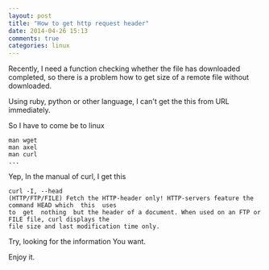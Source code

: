 ```yaml
---
layout: post
title: "How to get http request header"
date: 2014-04-26 15:13
comments: true
categories: linux
---
```

Recently, I need a function checking whether the file has downloaded completed, so there is a problem how to get size of a remote file without downloaded.

Using ruby, python or other language, I can't get the this from URL immediately.

So I have to come be to linux

    man wget
    man axel
    man curl
    ...

Yep, In the manual of curl, I get this

    curl -I, --head
    (HTTP/FTP/FILE) Fetch the HTTP-header only! HTTP-servers feature the command HEAD which  this  uses
    to  get  nothing  but the header of a document. When used on an FTP or FILE file, curl displays the
    file size and last modification time only.

Try, looking for the information You want.

Enjoy it.